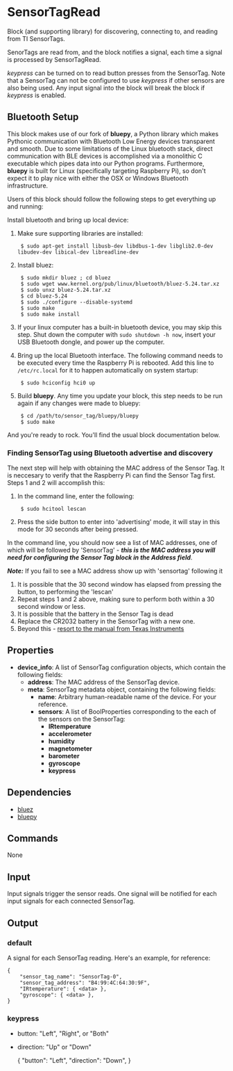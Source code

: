 SensorTagRead
=============

Block (and supporting library) for discovering, connecting to, and reading from TI SensorTags.

SenorTags are read from, and the block notifies a signal, each time a signal is processed by SensorTagRead.

*keypress* can be turned on to read button presses from the SensorTag. Note that a SensorTag can not be configured to use *keypress* if other sensors are also being used. Any input signal into the block will break the block if *keypress* is enabled.

## Bluetooth Setup

This block makes use of our fork of **bluepy**, a Python library which makes Pythonic communication with Bluetooth Low Energy devices transparent and smooth. Due to some limitations of the Linux bluetooth stack, direct communication with BLE devices is accomplished via a monolithic C executable which pipes data into our Python programs. Furthermore, **bluepy** is built for Linux (specifically targeting Raspberry Pi), so don't expect it to play nice with either the OSX or Windows Bluetooth infrastructure.

Users of this block should follow the following steps to get everything up and running:

Install bluetooth and bring up local device:

1. Make sure supporting libraries are installed:

        $ sudo apt-get install libusb-dev libdbus-1-dev libglib2.0-dev libudev-dev libical-dev libreadline-dev
    
2. Install bluez:

        $ sudo mkdir bluez ; cd bluez
        $ sudo wget www.kernel.org/pub/linux/bluetooth/bluez-5.24.tar.xz
        $ sudo unxz bluez-5.24.tar.xz
        $ cd bluez-5.24
        $ sudo ./configure --disable-systemd
        $ sudo make
        $ sudo make install
 
3. If your linux computer has a built-in bluetooth device, you may skip this step. Shut down the computer with `sudo shutdown -h now`, insert your USB Bluetooth dongle, and power up the computer.

4. Bring up the local Bluetooth interface. The following command needs to be executed every time the Raspberry Pi is rebooted. Add this line to `/etc/rc.local` for it to happen automatically on system startup:

        $ sudo hciconfig hci0 up

5. Build **bluepy**. Any time you update your block, this step needs to be run again if any changes were made to bluepy:

        $ cd /path/to/sensor_tag/bluepy/bluepy
        $ sudo make
        
And you're ready to rock. You'll find the usual block documentation below.

### Finding SensorTag using Bluetooth advertise and discovery

The next step will help with obtaining the MAC address of the Sensor Tag. It is neccesary to verify that the Raspberry Pi can find the Sensor Tag first. Steps 1 and 2 will accomplish this:

1. In the command line, enter the following:
        
        $ sudo hcitool lescan

2. Press the side button to enter into 'advertising' mode, it will stay in this mode for 30 seconds after being pressed.

In the command line, you should now see a list of MAC addresses, one of which will be followed by 'SensorTag' - **_this is the MAC address you will need for configuring the Sensor Tag block in the Address field_**.

**_Note:_** If you fail to see a MAC address show up with 'sensortag' following it

1. It is possible that the 30 second window has elapsed from pressing the button, to performing the 'lescan'
  1. Repeat steps 1 and 2 above, making sure to perform both within a 30 second window or less.
2. It is possible that the battery in the Sensor Tag is dead
  1. Replace the CR2032 battery in the SensorTag with a new one.
3. Beyond this - [resort to the manual from Texas Instruments](http://www.ti.com/lit/ml/swru324b/swru324b.pdf)

Properties
-----------

-   **device_info**: A list of SensorTag configuration objects, which contain the following fields:   
    * **address**: The MAC address of the SensorTag device.
    * **meta**: SensorTag metadata object, containing the following fields:
        + **name**: Arbitrary human-readable name of the device. For your reference.
        + **sensors**: A list of BoolProperties corresponding to the each of the sensors on the SensorTag:
            * **IRtemperature**
            * **accelerometer**
            * **humidity**
            * **magnetometer**
            * **barometer**
            * **gyroscope**
            * **keypress**

Dependencies
------------

-   [bluez](bluez.org/download)
-   [bluepy](github.com:nio-blocks/bluepy.git)

Commands
--------

None

Input
-----

Input signals trigger the sensor reads. One signal will be notified for each input signals for each connected SensorTag.

Output
------

### default

A signal for each SensorTag reading. Here's an example, for reference:

    {
        "sensor_tag_name": "SensorTag-0",
        "sensor_tag_address": "B4:99:4C:64:30:9F",
        "IRtemperature": { <data> },
        "gyroscope": { <data> },
    }

### keypress

* button: "Left", "Right", or "Both"
* direction: "Up" or "Down"

    {
        "button": "Left",
        "direction": "Down",
    }
